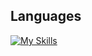 ## Languages
[![My Skills](https://skillicons.dev/icons?i=r,python,javascript,html,css)](https://skillicons.dev)

